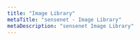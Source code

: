 ```yaml
---
title: "Image Library"
metaTitle: "sensenet - Image Library"
metaDescription: "sensenet Image Library"
---
```

